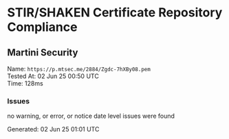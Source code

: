 # STIR/SHAKEN Certificate Repository Compliance

## Martini Security

Name: `https://p.mtsec.me/2884/Zgdc-7hXBy08.pem`\
Tested At: 02 Jun 25 00:50 UTC\
Time: 128ms

### Issues

no warning, or error, or notice date level issues were found

Generated: 02 Jun 25 01:01 UTC